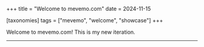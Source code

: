 +++
title = "Welcome to mevemo.com"
date = 2024-11-15

[taxonomies]
tags = ["mevemo", "welcome", "showcase"]
+++

Welcome to mevemo.com! This is my new iteration.

---
